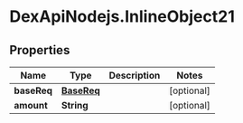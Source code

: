 # DexApiNodejs.InlineObject21

## Properties

Name | Type | Description | Notes
------------ | ------------- | ------------- | -------------
**baseReq** | [**BaseReq**](BaseReq.md) |  | [optional] 
**amount** | **String** |  | [optional] 


